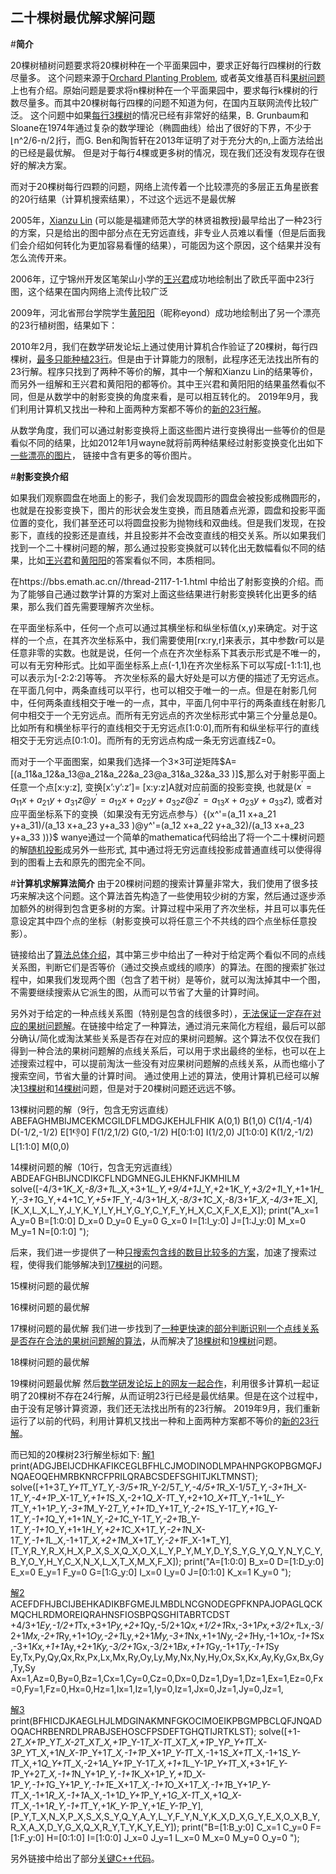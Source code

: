 

## 二十棵树最优解求解问题

#**简介**

20棵树植树问题要求将20棵树种在一个平面果园中，要求正好每行四棵树的行数尽量多。
这个问题来源于[Orchard Planting Problem], 或者英文维基百科[果树问题]上也有介绍。原始问题是要求将n棵树种在一个平面果园中，要求每行k棵树的行数尽量多。而其中20棵树每行四棵的问题不知道为何，在国内互联网流传比较广泛。
这个问题中如果[每行3棵树]的情况已经有非常好的结果，B. Grunbaum和Sloane在1974年通过复杂的数学理论（椭圆曲线）给出了很好的下界，不少于⌊n^2/6-n/2⌋行，而G. Ben和陶哲轩在2013年证明了对于充分大的n,上面方法给出的已经是最优解。
但是对于每行4棵或更多树的情况，现在我们还没有发现存在很好的解决方案。

而对于20棵树每行四颗的问题，网络上流传着一个比较漂亮的多层正五角星嵌套的20行结果（计算机搜索结果），不过这个远远不是最优解

2005年，[Xianzu Lin] (可以能是福建师范大学的林贤祖教授)最早给出了一种23行的方案，只是给出的图中部分点在无穷远直线，非专业人员难以看懂（但是后面我们会介绍如何转化为更加容易看懂的结果），可能因为这个原因，这个结果并没有怎么流传开来。

2006年，辽宁锦州开发区笔架山小学的[王兴君]成功地绘制出了欧氏平面中23行图，这个结果在国内网络上流传比较广泛

2009年，河北省邢台学院学生[黄阳阳]（昵称eyond）成功地绘制出了另一个漂亮的23行植树图，结果如下：

2010年2月，我们在数学研发论坛上通过使用计算机合作验证了20棵树，每行四棵树，[最多只能种植23行]。但是由于计算能力的限制，此程序还无法找出所有的23行解。程序只找到了两种不等价的解，其中一个解和Xianzu Lin的结果等价，而另外一组解和王兴君和黄阳阳的都等价。其中王兴君和黄阳阳的结果虽然看似不同，但是从数学中的射影变换的角度来看，是可以相互转化的。
2019年9月，我们利用计算机又找出一种和上面两种方案都不等价的[新的23行解]。

从数学角度，我们可以通过射影变换将上面这些图片进行变换得出一些等价的但是看似不同的结果，比如2012年1月wayne就将前两种结果经过射影变换变化出如下[一些漂亮的图片]， 链接中含有更多的等价图片。
 

#**射影变换介绍**

如果我们观察圆盘在地面上的影子，我们会发现圆形的圆盘会被投影成椭圆形的，也就是在投影变换下，图片的形状会发生变换，而且随着点光源，圆盘和投影平面位置的变化，我们甚至还可以将圆盘投影为抛物线和双曲线。但是我们发现，在投影下，直线的投影还是直线，并且投影并不会改变直线的相交关系。所以如果我们找到一个二十棵树问题的解，那么通过投影变换就可以转化出无数幅看似不同的结果，比如[王兴君]和[黄阳阳]的答案看似不同，本质相同。

在https://bbs.emath.ac.cn//thread-2117-1-1.html 中给出了射影变换的介绍。而为了能够自己通过数学计算的方案对上面这些结果进行射影变换转化出更多的结果，那么我们首先需要理解齐次坐标。

在平面坐标系中，任何一个点可以通过其横坐标和纵坐标值(x,y)来确定。对于这样的一个点，在其齐次坐标系中，我们需要使用[rx:ry,r]来表示，其中参数r可以是任意非零的实数。也就是说，任何一个点在齐次坐标系下其表示形式是不唯一的，可以有无穷种形式。比如平面坐标系上点(-1,1)在齐次坐标系下可以写成[-1:1:1],也可以表示为[-2:2:2]等等。
齐次坐标系的最大好处是可以方便的描述了无穷远点。在平面几何中，两条直线可以平行，也可以相交于唯一的一点。但是在射影几何中，任何两条直线相交于唯一的一点，其中，平面几何中平行的两条直线在射影几何中相交于一个无穷远点。而所有无穷远点的齐次坐标形式中第三个分量总是0。比如所有和横坐标平行的直线相交于无穷远点[1:0:0],而所有和纵坐标平行的直线相交于无穷远点[0:1:0]。而所有的无穷远点构成一条无穷远直线Z=0。

而对于一个平面图案，如果我们选择一个3×3可逆矩阵$A=[(a_11&a_12&a_13@a_21&a_22&a_23@a_31&a_32&a_33 )]$,那么对于射影平面上任意一个点[x:y:z], 变换[x’:y’:z’]= [x:y:z]A就对应前面的投影变换,
也就是${(x^'=a_11 x+a_21 y+a_31 z@y^'=a_12 x+a_22 y+a_32 z@z^'=a_13 x+a_23 y+a_33 z)}$, 或者对应平面坐标系下的变换（如果没有无穷远点参与）{(x^'=(a_11 x+a_21 y+a_31)/(a_13 x+a_23 y+a_33 )@y^'=(a_12 x+a_22 y+a_32)/(a_13 x+a_23 y+a_33 ))}$
wanye通过一个简单的mathematica代码给出了将一个二十棵树问题的解[随机投影]成另外一些形式, 其中通过将无穷远直线投影成普通直线可以使得得到的图看上去和原先的图完全不同。

#**计算机求解算法简介**
由于20棵树问题的搜索计算量非常大，我们使用了很多技巧来解决这个问题。这个算法首先构造了一些使用较少树的方案，然后通过逐步添加额外的树得到包含更多树的方案。计算过程中采用了齐次坐标，并且可以事先任意设定其中四个点的坐标（射影变换可以将任意三个不共线的四个点坐标任意投影）。

链接给出了[算法总体介绍]，其中第三步中给出了一种对于给定两个看似不同的点线关系图，判断它们是否等价（通过交换点或线的顺序）的算法。在图的搜索扩张过程中，如果我们发现两个图（包含了若干树）是等价，就可以淘汰掉其中一个图，不需要继续搜索从它派生的图，从而可以节省了大量的计算时间。

另外对于给定的一种点线关系图（特别是包含的线很多时），[无法保证一定存在对应的果树问题解]。在链接中给定了一种算法，通过消元来简化方程组，最后可以部分确认/简化或淘汰某些关系是否存在对应的果树问题解。这个算法不仅仅在我们得到一种合法的果树问题解的点线关系后，可以用于求出最终的坐标，也可以在上述搜索过程中，可以提前淘汰一些没有对应果树问题解的点线关系，从而也缩小了搜索空间，节省大量的计算时间。
通过使用上述的算法，使用计算机已经可以解决[13棵树]和[14棵树]问题，但是对于20棵树问题还远远不够。
 
13棵树问题的解（9行，包含无穷远直线）
ABEFAGHMBIJMCEKMCGILDFLMDGJKEHJLFHIK
A(0,1) B(1,0) C(1/4,-1/4) D(-1/2,-1/2) E[1:-1:0] F(1/2,1/2) G(0,-1/2) H[0:1:0] I(1/2,0) J[1:0:0] K(1/2,-1/2) L[1:1:0] M(0,0)


 
14棵树问题的解（10行，包含无穷远直线）
ABDEAFGHBIJNCDIKCFLNDGMNEGJLEHKNFJKMHILM
solve([-4/3+1*K_X,-8/3+1*L_X,+3+1*L_Y,+9/4+1*J_Y,+2+1*K_Y,+3/2+1*I_Y,+1+1*H_Y,-3+1*G_Y,+4+1*C_Y,+5+1*F_Y,-4/3+1*H_X,-8/3+1*C_X,-8/3+1*F_X,-4/3+1*E_X],[K_X,L_X,L_Y,J_Y,K_Y,I_Y,H_Y,G_Y,C_Y,F_Y,H_X,C_X,F_X,E_X]);
print("A_x=1 A_y=0 B=[1:0:0] D_x=0 D_y=0 E_y=0 G_x=0 I=[1:I_y:0] J=[1:J_y:0] M_x=0 M_y=1 N=[0:1:0] ");

后来，我们进一步提供了一种[只搜索包含线的数目比较多的方案]，加速了搜索过程，使得我们能够解决到[17棵树]的问题。
 
15棵树问题的最优解

 
16棵树问题的最优解
 
17棵树问题的最优解
我们进一步找到了[一种更快速的部分判断识别一个点线关系是否存在合法的果树问题解的算法]，从而解决了[18棵树]和[19棵树]问题。
 
18棵树问题的最优解

 
19棵树问题最优解
然后[数学研发论坛上的网友一起合作]，利用很多计算机一起证明了20棵树不存在24行解，从而证明23行已经是最优结果。但是在这个过程中，由于没有足够计算资源，我们还无法找出所有的23行解。
2019年9月，我们重新运行了以前的代码，利用计算机又找出一种和上面两种方案都不等价的[新的23行解]。


而已知的20棵树23行解坐标如下:
[解1]
print(ADGJBEIJCDHKAFIKCEGLBFHLCJMODINODLMPAHNPGKOPBGMQFJNQAEOQEHMRBKNRCFPRILQRABCSDEFSGHITJKLTMNST);
solve([+1+3*T_Y+1*T_Y*T_Y,-3/5+1*R_Y-2/5*T_Y,-4/5+1*R_X-1/5*T_Y,-3+1*H_X-1*T_Y,-4+1*P_X-1*T_Y,+1+1*S_X,-2+1*Q_X-1*T_Y,+2+1*O_X+1*T_Y,-1+1*L_Y-1*T_Y,+1+1*P_Y,-3+1*M_Y-2*T_Y,+1+1*D_Y+1*T_Y,-2+1*S_Y-1*T_Y,+1*G_Y-1*T_Y,-1+1*Q_Y,+1+1*N_Y,-2+1*C_Y-1*T_Y,-2+1*B_Y-1*T_Y,-1+1*O_Y,+1+1*H_Y,+2+1*C_X+1*T_Y,-2+1*N_X-1*T_Y,-1+1*L_X,-1+1*T_X,+2+1*M_X+1*T_Y,-2+1*F_X-1*T_Y],[T_Y,R_Y,R_X,H_X,P_X,S_X,Q_X,O_X,L_Y,P_Y,M_Y,D_Y,S_Y,G_Y,Q_Y,N_Y,C_Y,B_Y,O_Y,H_Y,C_X,N_X,L_X,T_X,M_X,F_X]);
print("A=[1:0:0] B_x=0 D=[1:D_y:0] E_x=0 E_y=1 F_y=0 G=[1:G_y:0] I_x=0 I_y=0 J=[0:1:0] K_x=1 K_y=0 ");

[解2]
ACEFDFHJBCIJBEHKADIKBFGMEJLMBDLNCGNODEGPFKNPAJOPAGLQCKMQCHLRDMOREIQRAHNSFIOSBPQSGHITABRTCDST
+4/3+1*Ey,-1/2+1*Tx,+3+1*Py,+2+1*Qy,-5/2+1*Qx,+1/2+1*Rx,-3+1*Px,+3/2+1*Lx,-3/2+1*Mx,-2+1*Ry,+1+1*Oy,-2+1*Ly,+2+1*My,-3+1*Nx,+1+1*Ny,-2+1*Hy,-1+1*Ox,-1+1*Sx,-3+1*Kx,+1+1*Ay,+2+1*Ky,-3/2+1*Gx,-3/2+1*Bx,+1+1*Gy,-1+1*Ty,-1+1*Sy
Ey,Tx,Py,Qy,Qx,Rx,Px,Lx,Mx,Ry,Oy,Ly,My,Nx,Ny,Hy,Ox,Sx,Kx,Ay,Ky,Gx,Bx,Gy,Ty,Sy
Ax=1,Az=0,By=0,Bz=1,Cx=1,Cy=0,Cz=0,Dx=0,Dz=1,Dy=1,Dz=1,Ex=1,Ez=0,Fx=0,Fy=1,Fz=0,Hx=0,Hz=1,Ix=1,Iz=1,Iy=0,Iz=1,Jx=0,Jz=1,Jy=0,Jz=1,

[解3]
print(BFHICDJKAEGLHJLMDGINAKMNFGKOCIMOEIKPBGMPBCLQFJNQADOQACHRBENRDLPRABJSEHOSCFPSDEFTGHQTIJRTKLST);
solve([+1-2*T_X+1*P_Y*T_X-2*T_X*T_X,+1*P_Y-1*T_X-1*T_X*T_X,+1*P_Y*P_Y+1*T_X-3*P_Y*T_X,+1*N_X-1*P_Y+1*T_X,-1+1*P_X+1*P_Y-1*T_X,-1+1*S_X+1*T_X,-1+1*S_Y-1*T_X,+1*Q_Y+1*T_X,-2+1*A_Y+1*P_Y-1*T_X,+1+1*L_Y-1*P_Y+1*T_X,+3+1*F_Y-1*P_Y+2*T_X,-1+1*N_Y+1*P_Y,-1+1*K_X+1*P_Y,+1*D_X-1*P_Y,-1+1*G_Y+1*P_Y,-1+1*E_X+1*T_X,-1+1*O_X+1*T_X,-1+1*B_Y+1*P_Y-1*T_X,-1+1*R_X,-1+1*A_X,-1+1*D_Y+1*P_Y,+1*G_X-1*T_X,+1*Q_X-1*T_X,-1+1*R_Y,-1+1*T_Y,+1*K_Y-1*P_Y,+1*E_Y-1*P_Y],[P_Y,T_X,N_X,P_X,S_X,S_Y,Q_Y,A_Y,L_Y,F_Y,N_Y,K_X,D_X,G_Y,E_X,O_X,B_Y,R_X,A_X,D_Y,G_X,Q_X,R_Y,T_Y,K_Y,E_Y]);
print("B=[1:B_y:0] C_x=1 C_y=0 F=[1:F_y:0] H=[0:1:0] I=[1:0:0] J_x=0 J_y=1 L_x=0 M_x=0 M_y=0 O_y=0 ");

另外链接中给出了部分[关键C++代码]。


[Orchard Planting Problem]: http://mathworld.wolfram.com/Orchard-PlantingProblem.html
[果树问题]: https://en.wikipedia.org/wiki/Orchard-planting_problem
[每行3棵树]: https://oeis.org/A003035
[Xianzu Lin]: http://oeis.org/A006065/a006065.gif
[王兴君]: http://www.eol.cn/zheng_ming_1877/20060309/t20060309_166193.shtml
[黄阳阳]: https://bbs.emath.ac.cn/thread-1418-1-1.html
[最多只能种植23行]: https://bbs.emath.ac.cn/thread-2007-1-1.html
[新的23行解]: https://bbs.emath.ac.cn/forum.php?mod=redirect&goto=findpost&ptid=3953&pid=81177&fromuid=20
[一些漂亮的图片]: https://bbs.emath.ac.cn/thread-3953-1-1.html
[随机投影]: https://bbs.emath.ac.cn/forum.php?mod=redirect&goto=findpost&ptid=3953&pid=41123&fromuid=20
[算法总体介绍]: https://bbs.emath.ac.cn/forum.php?mod=redirect&goto=findpost&ptid=703&pid=8670&fromuid=20
[无法保证一定存在对应的果树问题解]: https://bbs.emath.ac.cn/thread-703-1-1.html
[13棵树]: https://bbs.emath.ac.cn/forum.php?mod=redirect&goto=findpost&ptid=703&pid=8917&fromuid=20
[14棵树]: https://bbs.emath.ac.cn/forum.php?mod=redirect&goto=findpost&ptid=703&pid=9023&fromuid=20
[只搜索包含线的数目比较多的方案]: https://bbs.emath.ac.cn/forum.php?mod=redirect&goto=findpost&ptid=703&pid=11859&fromuid=20
[17棵树]: https://bbs.emath.ac.cn/forum.php?mod=redirect&goto=findpost&ptid=703&pid=11837&fromuid=20
[一种更快速的部分判断识别一个点线关系是否存在合法的果树问题解的算法]: https://bbs.emath.ac.cn/forum.php?mod=redirect&goto=findpost&ptid=703&pid=23066&fromuid=20
[18棵树]: https://bbs.emath.ac.cn/forum.php?mod=redirect&goto=findpost&ptid=703&pid=16447&fromuid=20
[19棵树]: https://bbs.emath.ac.cn/forum.php?mod=redirect&goto=findpost&ptid=703&pid=17544&fromuid=20
[数学研发论坛上的网友一起合作]: https://bbs.emath.ac.cn/thread-2007-1-1.html
[解1]: https://bbs.emath.ac.cn/forum.php?mod=redirect&goto=findpost&ptid=3953&pid=41115&fromuid=20
[解2]: https://bbs.emath.ac.cn/forum.php?mod=redirect&goto=findpost&ptid=3953&pid=41141&fromuid=20
[解3]: https://bbs.emath.ac.cn/forum.php?mod=redirect&goto=findpost&ptid=3953&pid=81167&fromuid=20
[关键C++代码]: https://bbs.emath.ac.cn/forum.php?mod=redirect&goto=findpost&ptid=703&pid=9077&fromuid=20
